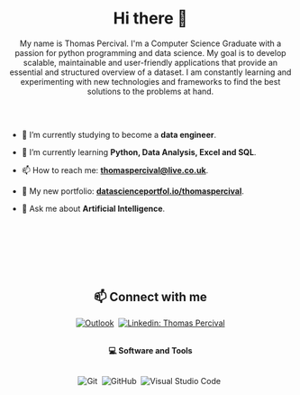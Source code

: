 <h1 align="center"> Hi there 👋</h1>

<p align="center">
My name is Thomas Percival. I'm a Computer Science Graduate with a passion for python programming and data science. My goal is to develop scalable, maintainable and user-friendly applications that provide an essential and structured overview of a dataset. I am constantly learning and experimenting with new technologies and frameworks to find the best solutions to the problems at hand. 
</p>

##

<br>



- 🔭 I’m currently studying to become a **data engineer**.

- 🌱 I’m currently learning **Python, Data Analysis, Excel and SQL**.

- 📫 How to reach me: **thomaspercival@live.co.uk**.

- 👋 My new portfolio: **[datascienceportfol.io/thomaspercival](https://www.datascienceportfol.io/thomaspercival)**.

- 💬 Ask me about **Artificial Intelligence**.

<br>
<br>

#

<br>

<h2 align="center">📫 Connect with me</h2>

<div align = "center">
  
[![Outlook](https://img.shields.io/badge/Microsoft_Outlook-0078D4?style=for-the-badge&logo=microsoft-outlook&logoColor=white&link=mailto:thomaspercival@live.co.uk)](mailto:thomaspercival@live.co.uk)&nbsp; 
[![Linkedin: Thomas Percival](https://img.shields.io/badge/-linkedin-blue?style=for-the-badge&logo=Linkedin&logoColor=white&link=https://www.linkedin.com/in/thomaspercival)](https://www.linkedin.com/in/thomaspercival)
  
</div>

<br>

<div align = "center">
  
<summary><b>💻 Software and Tools</b></summary>
<br>

![Git](https://img.shields.io/badge/-Git-F05032?style=for-the-badge&logo=git&logoColor=white)&nbsp;
![GitHub](https://img.shields.io/badge/-GitHub-181717?style=for-the-badge&logo=github)&nbsp;
![Visual Studio Code](https://img.shields.io/badge/-VSCODE-007ACC?style=for-the-badge&&logo=visual-studio-code&logoColor=white)&nbsp;
</details>

</div>
